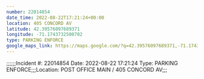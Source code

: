 ```yaml
---
number: 22014854
date_time: 2022-08-22T17:21:24+00:00
location: 405 CONCORD AV
latitude: 42.39576097689371
longitude: -71.1743732500702
type: PARKING ENFORCE
google_maps_link: https://maps.google.com/?q=42.39576097689371,-71.1743732500702
---
```


;;;;;;Incident #: 22014854  Date: 2022-08-22 17:21:24   Type: PARKING ENFORCE;;;Location: POST OFFICE MAIN / 405 CONCORD AV;;;
